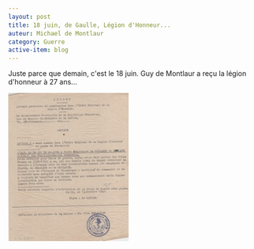 ```yaml
---
layout: post
title: 18 juin, de Gaulle, Légion d'Honneur...
auteur: Michael de Montlaur
category: Guerre
active-item: blog
---
```

Juste parce que demain, c'est le 18 juin.
Guy de Montlaur a reçu la légion d'honneur à 27 ans...

<a href="/photos/wordpress/DecretLH_800.jpg"><img class="aligncenter size-medium wp-image-403" title="DecretLH_800" src="/photos/wordpress/DecretLH_800-244x300.jpg" alt="" width="244" height="300" /></a>
